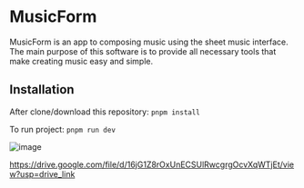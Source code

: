 # MusicForm 

MusicForm is an app to composing music using the sheet music interface.
The main purpose of this software is to provide all necessary tools that make creating
music easy and simple. 

## Installation

After clone/download this repository:
`pnpm install`

To run project: `pnpm run dev`


![image](https://user-images.githubusercontent.com/65611113/212884213-3d3c02f9-6a1f-4b87-8bd5-dfca9830a045.png)

https://drive.google.com/file/d/16jG1Z8rOxUnECSUlRwcgrgOcvXqWTjEt/view?usp=drive_link

